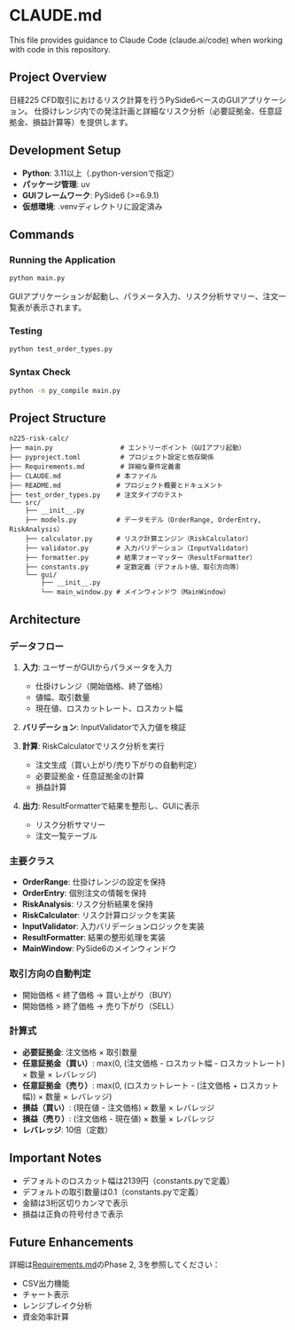 # CLAUDE.md

This file provides guidance to Claude Code (claude.ai/code) when working with code in this repository.

## Project Overview
日経225 CFD取引におけるリスク計算を行うPySide6ベースのGUIアプリケーション。
仕掛けレンジ内での発注計画と詳細なリスク分析（必要証拠金、任意証拠金、損益計算等）を提供します。

## Development Setup
- **Python**: 3.11以上（.python-versionで指定）
- **パッケージ管理**: uv
- **GUIフレームワーク**: PySide6 (>=6.9.1)
- **仮想環境**: .venvディレクトリに設定済み

## Commands
### Running the Application
```bash
python main.py
```

GUIアプリケーションが起動し、パラメータ入力、リスク分析サマリー、注文一覧表が表示されます。

### Testing
```bash
python test_order_types.py
```

### Syntax Check
```bash
python -m py_compile main.py
```

## Project Structure
```
n225-risk-calc/
├── main.py                 # エントリーポイント（GUIアプリ起動）
├── pyproject.toml          # プロジェクト設定と依存関係
├── Requirements.md         # 詳細な要件定義書
├── CLAUDE.md              # 本ファイル
├── README.md              # プロジェクト概要とドキュメント
├── test_order_types.py    # 注文タイプのテスト
└── src/
    ├── __init__.py
    ├── models.py          # データモデル（OrderRange, OrderEntry, RiskAnalysis）
    ├── calculator.py      # リスク計算エンジン（RiskCalculator）
    ├── validator.py       # 入力バリデーション（InputValidator）
    ├── formatter.py       # 結果フォーマッター（ResultFormatter）
    ├── constants.py       # 定数定義（デフォルト値、取引方向等）
    └── gui/
        ├── __init__.py
        └── main_window.py # メインウィンドウ（MainWindow）
```

## Architecture
### データフロー
1. **入力**: ユーザーがGUIからパラメータを入力
   - 仕掛けレンジ（開始価格、終了価格）
   - 値幅、取引数量
   - 現在値、ロスカットレート、ロスカット幅

2. **バリデーション**: InputValidatorで入力値を検証

3. **計算**: RiskCalculatorでリスク分析を実行
   - 注文生成（買い上がり/売り下がりの自動判定）
   - 必要証拠金・任意証拠金の計算
   - 損益計算

4. **出力**: ResultFormatterで結果を整形し、GUIに表示
   - リスク分析サマリー
   - 注文一覧テーブル

### 主要クラス
- **OrderRange**: 仕掛けレンジの設定を保持
- **OrderEntry**: 個別注文の情報を保持
- **RiskAnalysis**: リスク分析結果を保持
- **RiskCalculator**: リスク計算ロジックを実装
- **InputValidator**: 入力バリデーションロジックを実装
- **ResultFormatter**: 結果の整形処理を実装
- **MainWindow**: PySide6のメインウィンドウ

### 取引方向の自動判定
- 開始価格 < 終了価格 → 買い上がり（BUY）
- 開始価格 > 終了価格 → 売り下がり（SELL）

### 計算式
- **必要証拠金**: 注文価格 × 取引数量
- **任意証拠金（買い）**: max(0, (注文価格 - ロスカット幅 - ロスカットレート) × 数量 × レバレッジ)
- **任意証拠金（売り）**: max(0, (ロスカットレート - (注文価格 + ロスカット幅)) × 数量 × レバレッジ)
- **損益（買い）**: (現在値 - 注文価格) × 数量 × レバレッジ
- **損益（売り）**: (注文価格 - 現在値) × 数量 × レバレッジ
- **レバレッジ**: 10倍（定数）

## Important Notes
- デフォルトのロスカット幅は2139円（constants.pyで定義）
- デフォルトの取引数量は0.1（constants.pyで定義）
- 金額は3桁区切りカンマで表示
- 損益は正負の符号付きで表示

## Future Enhancements
詳細は[Requirements.md](Requirements.md)のPhase 2, 3を参照してください：
- CSV出力機能
- チャート表示
- レンジブレイク分析
- 資金効率計算